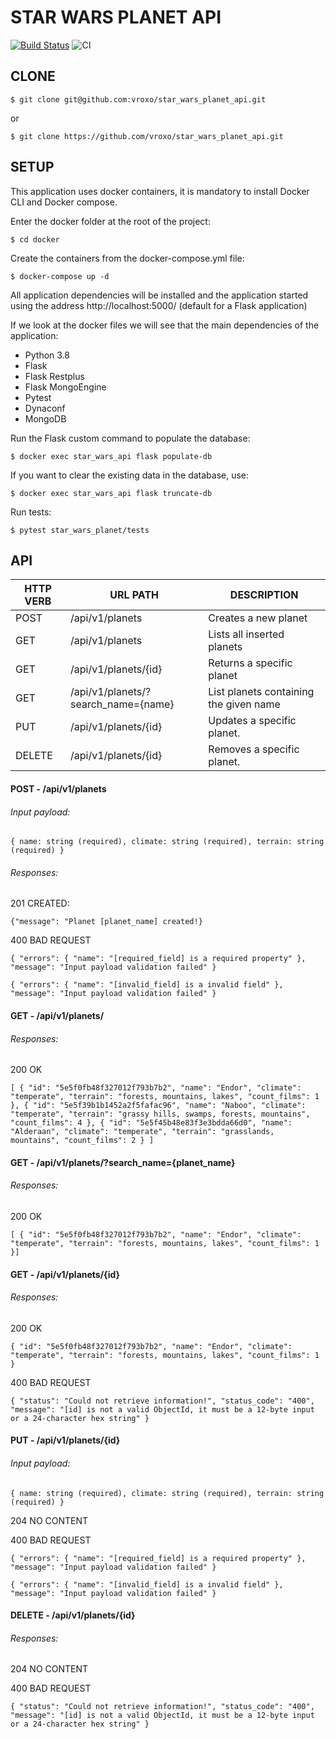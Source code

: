 # STAR WARS PLANET API
[![Build Status](https://travis-ci.com/vroxo/star_wars_planet_api.svg?branch=master)](https://travis-ci.com/vroxo/star_wars_planet_api)  ![CI](https://github.com/vroxo/star_wars_planet_api/workflows/CI/badge.svg)

## CLONE

`$ git clone git@github.com:vroxo/star_wars_planet_api.git`

or 

`$ git clone https://github.com/vroxo/star_wars_planet_api.git`

## SETUP

This application uses docker containers, it is mandatory to install Docker CLI and Docker compose.

Enter the docker folder at the root of the project:

`$ cd docker`

Create the containers from the docker-compose.yml file:

`$ docker-compose up -d`

All application dependencies will be installed and the application started using the address http://localhost:5000/ (default for a Flask application)

If we look at the docker files we will see that the main dependencies of the application:

- Python 3.8
- Flask
- Flask Restplus
- Flask MongoEngine
- Pytest
- Dynaconf
- MongoDB

Run the Flask custom command to populate the database:

`$ docker exec star_wars_api flask populate-db`

If you want to clear the existing data in the database, use:

`$ docker exec star_wars_api flask truncate-db`

Run tests:

`$ pytest star_wars_planet/tests`

## API

| HTTP VERB | URL PATH | DESCRIPTION |
|-----------|----------|-------------|
| POST | /api/v1/planets | Creates a new planet | 
| GET | /api/v1/planets | Lists all inserted planets |
| GET | /api/v1/planets/{id} | Returns a specific planet |
| GET | /api/v1/planets/?search_name={name} | List planets containing the given name |
| PUT | /api/v1/planets/{id} | Updates a specific planet. | 
| DELETE | /api/v1/planets/{id} | Removes a specific planet. |

#### POST - /api/v1/planets

###### Input payload:

`{
    name: string (required),
    climate: string (required),
    terrain: string (required)
}`

###### Responses: 

201 CREATED:

`{"message": "Planet [planet_name] created!}`

400 BAD REQUEST

`{
  "errors": {
    "name": "[required_field] is a required property"
  },
  "message": "Input payload validation failed"
}`

`{
  "errors": {
    "name": "[invalid_field] is a invalid field"
  },
  "message": "Input payload validation failed"
}`

#### GET - /api/v1/planets/

###### Responses:

200 OK

`[
  {
    "id": "5e5f0fb48f327012f793b7b2",
    "name": "Endor",
    "climate": "temperate",
    "terrain": "forests, mountains, lakes",
    "count_films": 1
  },
  {
    "id": "5e5f39b1b1452a2f5fafac96",
    "name": "Naboo",
    "climate": "temperate",
    "terrain": "grassy hills, swamps, forests, mountains",
    "count_films": 4
  },
  {
    "id": "5e5f45b48e83f3e3bdda66d0",
    "name": "Alderaan",
    "climate": "temperate",
    "terrain": "grasslands, mountains",
    "count_films": 2
  }
]`

#### GET - /api/v1/planets/?search_name={planet_name}

###### Responses:

200 OK

`[ { "id": "5e5f0fb48f327012f793b7b2", "name": "Endor", "climate": "temperate", "terrain": "forests, mountains, lakes", "count_films": 1 }]`

#### GET - /api/v1/planets/{id}

###### Responses:

200 OK

`{ "id": "5e5f0fb48f327012f793b7b2", "name": "Endor", "climate": "temperate", "terrain": "forests, mountains, lakes", "count_films": 1 }`

400 BAD REQUEST

`{
  "status": "Could not retrieve information!",
  "status_code": "400",
  "message": "[id] is not a valid ObjectId, it must be a 12-byte input or a 24-character hex string"
}`

#### PUT - /api/v1/planets/{id}

###### Input payload:

`{
    name: string (required),
    climate: string (required),
    terrain: string (required)
}`

204 NO CONTENT

400 BAD REQUEST

`{
  "errors": {
    "name": "[required_field] is a required property"
  },
  "message": "Input payload validation failed"
}`

`{
  "errors": {
    "name": "[invalid_field] is a invalid field"
  },
  "message": "Input payload validation failed"
}`

#### DELETE - /api/v1/planets/{id}

###### Responses:

204 NO CONTENT

400 BAD REQUEST

`{
  "status": "Could not retrieve information!",
  "status_code": "400",
  "message": "[id] is not a valid ObjectId, it must be a 12-byte input or a 24-character hex string"
}`
